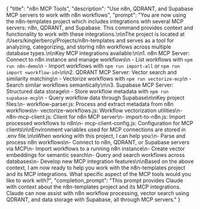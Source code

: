 {
"title": "n8n MCP Tools",
"description": "Use n8n, QDRANT, and Supabase MCP servers to work with n8n workflows",
"prompt": "You are now using the n8n-templates project which includes integrations with several MCP servers: n8n, QDRANT, and Supabase. This command provides context and functionality to work with these integrations.\n\nThe project is located at /Users/kinglerbercy/Projects/n8n-templates and serves as a tool for analyzing, categorizing, and storing n8n workflows across multiple database types.\n\nKey MCP integrations available:\n\n1. n8n MCP Server: Connect to n8n instance and manage workflows\n - List workflows with `npm run n8n-demo`\n - Import workflows with `npm run import-all` or `npm run import <workflow-id>`\n\n2. QDRANT MCP Server: Vector search and similarity matching\n - Vectorize workflows with `npm run vectorize-mcp`\n - Search similar workflows semantically\n\n3. Supabase MCP Server: Structured data storage\n - Store workflow metadata with `npm run supabase-mcp`\n - Query workflow data through Supabase\n\nKey project files:\n- workflow-parser.js: Process and extract metadata from n8n workflows\n- vectorize-workflows.js: Workflow vectorization utilities\n- n8n-mcp-client.js: Client for n8n MCP server\n- import-to-n8n.js: Import processed workflows to n8n\n- mcp-client-config.js: Configuration for MCP clients\n\nEnvironment variables used for MCP connections are stored in .env file.\n\nWhen working with this project, I can help you:\n- Parse and process n8n workflows\n- Connect to n8n, QDRANT, or Supabase servers via MCP\n- Import workflows to a running n8n instance\n- Create vector embeddings for semantic search\n- Query and search workflows across databases\n- Develop new MCP integration features\n\nBased on the above context, I am now ready to help you work with the n8n-templates project and its MCP integrations. What specific aspect of the MCP tools would you like to work with?",
"completion_prompt": "This prompt provides Claude with context about the n8n-templates project and its MCP integrations. Claude can now assist with n8n workflow processing, vector search using QDRANT, and data storage with Supabase, all through MCP servers."
}
